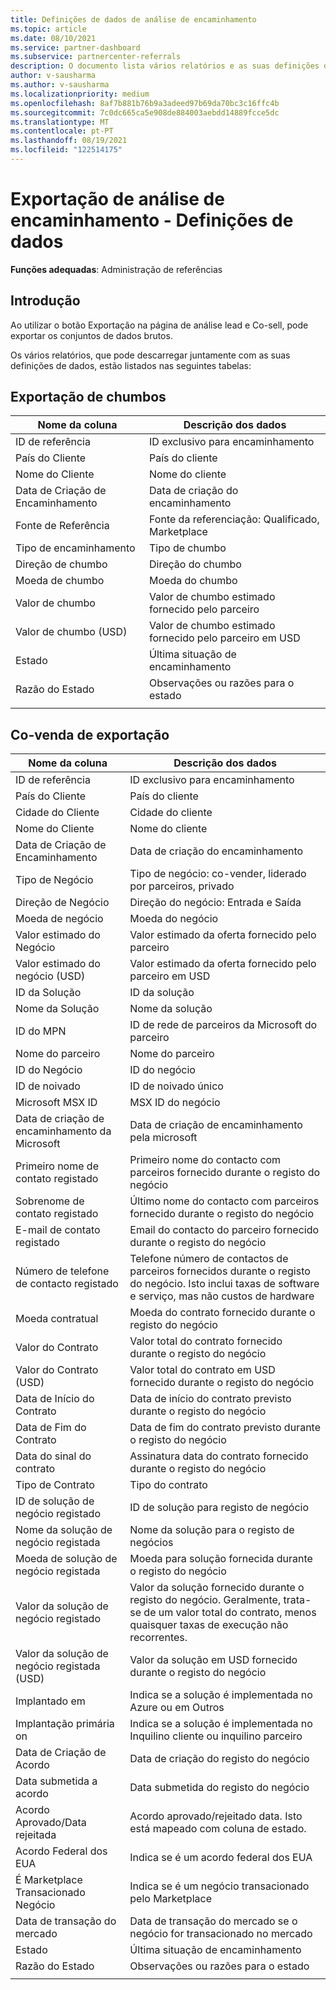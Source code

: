 ```yaml
---
title: Definições de dados de análise de encaminhamento
ms.topic: article
ms.date: 08/10/2021
ms.service: partner-dashboard
ms.subservice: partnercenter-referrals
description: O documento lista vários relatórios e as suas definições de dados, que pode descarregar a partir das páginas de análise de referência.
author: v-sausharma
ms.author: v-sausharma
ms.localizationpriority: medium
ms.openlocfilehash: 8af7b881b76b9a3adeed97b69da70bc3c16ffc4b
ms.sourcegitcommit: 7c0dc665ca5e908de884003aebdd14889fcce5dc
ms.translationtype: MT
ms.contentlocale: pt-PT
ms.lasthandoff: 08/19/2021
ms.locfileid: "122514175"
---
```

# <a name="referral-analytics-export--data-definitions"></a>Exportação de análise de encaminhamento - Definições de dados

**Funções adequadas**: Administração de referências

## <a name="introduction"></a>Introdução

Ao utilizar o botão Exportação na página de análise lead e Co-sell, pode exportar os conjuntos de dados brutos.

Os vários relatórios, que pode descarregar juntamente com as suas definições de dados, estão listados nas seguintes tabelas:

## <a name="leads-export"></a>Exportação de chumbos

|   Nome da coluna |   Descrição dos dados    |
|----|----|
|   ID de referência |   ID exclusivo para encaminhamento  |
|   País do Cliente    |   País do cliente |
|   Nome do Cliente   |   Nome do cliente    |
|   Data de Criação de Encaminhamento  |   Data de criação do encaminhamento   |
|   Fonte de Referência |   Fonte da referenciação: Qualificado, Marketplace  |
|   Tipo de encaminhamento   |   Tipo de chumbo    |
|   Direção de chumbo  |   Direção do chumbo   |
|   Moeda de chumbo   |   Moeda do chumbo    |
|   Valor de chumbo  |   Valor de chumbo estimado fornecido pelo parceiro    |
|   Valor de chumbo (USD)    |   Valor de chumbo estimado fornecido pelo parceiro em USD |
|   Estado      |   Última situação de encaminhamento   |
|   Razão do Estado   |   Observações ou razões para o estado    |
|       |       |


## <a name="co-sell-export"></a>Co-venda de exportação

|   Nome da coluna |   Descrição dos dados    |
|    ----    |    ----    |
|   ID de referência |   ID exclusivo para encaminhamento  |
|   País do Cliente    |   País do cliente |
|   Cidade do Cliente   |   Cidade do cliente    |
|   Nome do Cliente   |   Nome do cliente    |
|   Data de Criação de Encaminhamento  |   Data de criação do encaminhamento   |
|   Tipo de Negócio   |   Tipo de negócio: co-vender, liderado por parceiros, privado |
|   Direção de Negócio  |   Direção do negócio: Entrada e Saída    |
|   Moeda de negócio   |   Moeda do negócio    |
|   Valor estimado do Negócio    |   Valor estimado da oferta fornecido pelo parceiro    |
|   Valor estimado do negócio (USD)  |   Valor estimado da oferta fornecido pelo parceiro em USD |
|   ID da Solução     |   ID da solução  |
|   Nome da Solução   |   Nome da solução    |
|   ID do MPN  |   ID de rede de parceiros da Microsoft do parceiro |
|   Nome do parceiro    |   Nome do parceiro |
|   ID do Negócio |   ID do negócio  |
|   ID de noivado   |   ID de noivado único    |
|   Microsoft MSX ID    |   MSX ID do negócio  |
|   Data de criação de encaminhamento da Microsoft    |   Data de criação de encaminhamento pela microsoft |
|   Primeiro nome de contato registado   |   Primeiro nome do contacto com parceiros fornecido durante o registo do negócio |
|   Sobrenome de contato registado    |   Último nome do contacto com parceiros fornecido durante o registo do negócio  |
|   E-mail de contato registado    |   Email do contacto do parceiro fornecido durante o registo do negócio  |
|   Número de telefone de contacto registado |   Telefone número de contactos de parceiros fornecidos durante o registo do negócio. Isto inclui taxas de software e serviço, mas não custos de hardware   |
|   Moeda contratual   |   Moeda do contrato fornecido durante o registo do negócio  |
|   Valor do Contrato  |   Valor total do contrato fornecido durante o registo do negócio  |
|   Valor do Contrato (USD)    |   Valor total do contrato em USD fornecido durante o registo do negócio   |
|   Data de Início do Contrato |   Data de início do contrato previsto durante o registo do negócio    |
|   Data de Fim do Contrato   |   Data de fim do contrato previsto durante o registo do negócio  |
|   Data do sinal do contrato  |   Assinatura data do contrato fornecido durante o registo do negócio |
|   Tipo de Contrato   |   Tipo do contrato    |
|   ID de solução de negócio registado |   ID de solução para registo de negócio    |
|   Nome da solução de negócio registada   |   Nome da solução para o registo de negócios  |
|   Moeda de solução de negócio registada   |   Moeda para solução fornecida durante o registo do negócio |
|   Valor da solução de negócio registado  |   Valor da solução fornecido durante o registo do negócio. Geralmente, trata-se de um valor total do contrato, menos quaisquer taxas de execução não recorrentes.   |
|   Valor da solução de negócio registada (USD)    |   Valor da solução em USD fornecido durante o registo do negócio |
|   Implantado em |   Indica se a solução é implementada no Azure ou em Outros    |
|   Implantação primária on   |   Indica se a solução é implementada no Inquilino cliente ou inquilino parceiro  |
|   Data de Criação de Acordo  |   Data de criação do registo do negócio  |
|   Data submetida a acordo     |   Data submetida do registo do negócio |
|   Acordo Aprovado/Data rejeitada     |   Acordo aprovado/rejeitado data. Isto está mapeado com coluna de estado. |
|   Acordo Federal dos EUA |   Indica se é um acordo federal dos EUA    |
|   É Marketplace Transacionado Negócio  |   Indica se é um negócio transacionado pelo Marketplace    |
|   Data de transação do mercado    |   Data de transação do mercado se o negócio for transacionado no mercado|
|   Estado      |   Última situação de encaminhamento   |
|   Razão do Estado   |   Observações ou razões para o estado    |
|       |       |

